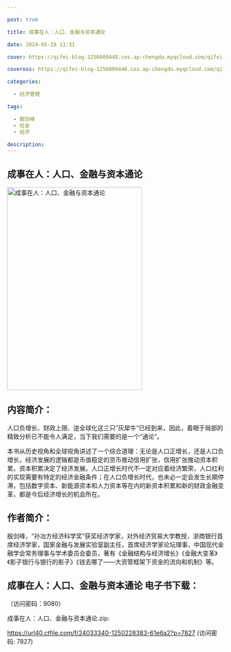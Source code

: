 ```yaml
---

post: true

title: 成事在人：人口、金融与资本通论

date: 2024-05-28 11:31

cover: https://qifei-blog-1256009448.cos.ap-chengdu.myqcloud.com/qifei-blog/66040c6e9f345e8d03a9be1e.jpg

coveross: https://qifei-blog-1256009448.cos.ap-chengdu.myqcloud.com/qifei-blog/66040c6e9f345e8d03a9be1e.jpg

categories:

  - 经济管理

tags:

  - 殷剑峰
  - 社会
  - 经济

description:
---
```


## 成事在人：人口、金融与资本通论
<img alt="成事在人：人口、金融与资本通论 " class="aligncenter loading" data-was-processed="true" decoding="async" fetchpriority="high" height="471" src="https://qifei-blog-1256009448.cos.ap-chengdu.myqcloud.com/qifei-blog/66040c6e9f345e8d03a9be1e.jpg" style="cursor: zoom-in;" width="314"/>

## 内容简介：

人口负增长、财政上限、逆全球化这三只”灰犀牛“已经到来，因此，着眼于局部的精致分析已不能令人满足，当下我们需要的是一个“通论”。

本书从历史视角和全球视角讲述了一个综合道理：无论是人口正增长，还是人口负增长，经济发展的逻辑都是币值稳定的货币推动信用扩张，信用扩张推动资本积累，资本积累决定了经济发展。人口正增长时代不一定对应着经济繁荣，人口红利的实现需要有特定的经济金融条件；在人口负增长时代，也未必一定会发生长期停滞，包括数字资本、新能源资本和人力资本等在内的新资本积累和新的财政金融变革，都是今后经济增长的机会所在。

## 作者简介：

殷剑峰，“孙冶方经济科学奖”获奖经济学家，对外经济贸易大学教授，浙商银行首席经济学家，国家金融与发展实验室副主任，首席经济学家论坛理事，中国现代金融学会常务理事与学术委员会委员，著有《金融结构与经济增长》《金融大变革》《影子银行与银行的影子》《钱去哪了——大资管框架下资金的流向和机制》等。

## 成事在人：人口、金融与资本通论 电子书下载：

 （访问密码：9080）

成事在人：人口、金融与资本通论.zip: 

https://url40.ctfile.com/f/24033340-1250228383-61e6a2?p=7827 (访问密码: 7827)
